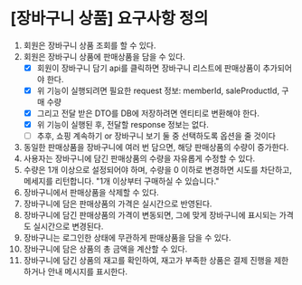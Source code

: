 # [장바구니 상품] 요구사항 정의
1. 회원은 장바구니 상품 조회를 할 수 있다.
2. 회원은 장바구니 상품에 판매상품을 담을 수 있다.
   -[X] 회원이 장바구니 담기 api를 클릭하면 장바구니 리스트에 판매상품이 추가되어야 한다.
   -[X] 위 기능이 실행되려면 필요한 request 정보: memberId, saleProductId, 구매 수량
   -[X] 그리고 전달 받은 DTO를 DB에 저장하려면 엔티티로 변환해야 한다.
   -[X] 위 기능이 실행된 후, 전달할 response 정보는 없다.
   -[ ] 추후, 쇼핑 계속하기 or 장바구니 보기 둘 중 선택하도록 옵션을 줄 것이다
3. 동일한 판매상품을 장바구니에 여러 번 담으면, 해당 판매상품의 수량이 증가한다.
4. 사용자는 장바구니에 담긴 판매상품의 수량을 자유롭게 수정할 수 있다.
5. 수량은 1개 이상으로 설정되어야 하며, 수량을 0 이하로 변경하면 시도를 차단하고, 메세지를 리턴합니다. "1개 이상부터 구매하실 수 있습니다."
6. 장바구니에서 판매상품을 삭제할 수 있다.
7. 장바구니에 담은 판매상품의 가격은 실시간으로 반영된다.
8. 장바구니에 담긴 판매상품의 가격이 변동되면, 그에 맞게 장바구니에 표시되는 가격도 실시간으로 변경된다.
9. 장바구니는 로그인한 상태에 무관하게 판매상품을 담을 수 있다.
10. 장바구니에 담은 상품의 총 금액을 계산할 수 있다.
11. 장바구니에 담긴 상품의 재고를 확인하여, 재고가 부족한 상품은 결제 진행을 제한하거나 안내 메시지를 표시한다.
